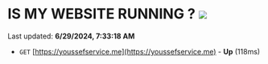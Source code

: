 # IS MY WEBSITE RUNNING ? [![](https://img.shields.io/static/v1?label=Sponsor&message=%E2%9D%A4&logo=GitHub&color=%23fe8e86)](https://github.com/sponsors/Youssef-Lehmam)

Last updated: **6/29/2024, 7:33:18 AM**

- `GET` [https://youssefservice.me](https://youssefservice.me) - **Up** (118ms)

